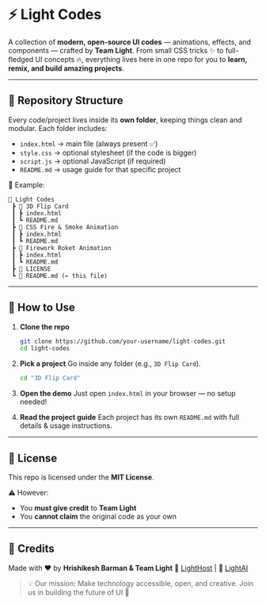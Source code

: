 # ⚡ Light Codes

A collection of **modern, open-source UI codes** — animations, effects, and components — crafted by **Team Light**.
From small CSS tricks ✨ to full-fledged UI concepts 🔥, everything lives here in one repo for you to **learn, remix, and build amazing projects**.

---

## 📂 Repository Structure

Every code/project lives inside its **own folder**, keeping things clean and modular.
Each folder includes:

* `index.html` → main file (always present ✅)
* `style.css` → optional stylesheet (if the code is bigger)
* `script.js` → optional JavaScript (if required)
* `README.md` → usage guide for that specific project

🔎 Example:

```
📁 Light Codes
 ┣ 📁 3D Flip Card
 ┃ ┣ index.html
 ┃ ┗ README.md
 ┣ 📁 CSS Fire & Smoke Animation
 ┃ ┣ index.html
 ┃ ┗ README.md
 ┣ 📁 Firework Roket Animation
 ┃ ┣ index.html
 ┃ ┗ README.md
 ┣ 📄 LICENSE
 ┗ 📄 README.md (← this file)
```

---

## 🚀 How to Use

1. **Clone the repo**

   ```bash
   git clone https://github.com/your-username/light-codes.git
   cd light-codes
   ```

2. **Pick a project**
   Go inside any folder (e.g., `3D Flip Card`).

   ```bash
   cd "3D Flip Card"
   ```

3. **Open the demo**
   Just open `index.html` in your browser — no setup needed!

4. **Read the project guide**
   Each project has its own `README.md` with full details & usage instructions.

---

## 📜 License

This repo is licensed under the **MIT License**.

⚠️ However:

* You **must give credit** to **Team Light**
* You **cannot claim** the original code as your own

---

## 🌟 Credits

Made with ❤️ by **Hrishikesh Barman & Team Light**
🔗 [LightHost](https://www.lighthost.one) | 🤖 [LightAI](https://www.lightai.in)

> 💡 Our mission: Make technology accessible, open, and creative. Join us in building the future of UI 🚀

